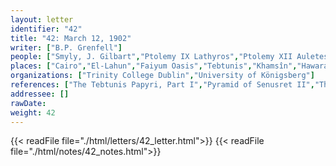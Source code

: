 ```yaml
---
layout: letter
identifier: "42"
title: "42: March 12, 1902"
writer: ["B.P. Grenfell"]
people: ["Smyly, J. Gilbart","Ptolemy IX Lathyros","Ptolemy XII Auletes","Augustus","Petrie, Flinders","Jouguet, Pierre","Mahaffy, John Pentland","Hunt, Arthur Surridge","Grenfell, Bernard Pyne"]
places: ["Cairo","El-Lahun","Faiyum Oasis","Tebtunis","Khamsîn","Hawara","Faiyum","Oxford","Theadelphia","Upper Egypt","Dublin","England"]
organizations: ["Trinity College Dublin","University of Königsberg"]
references: ["The Tebtunis Papyri, Part I","Pyramid of Senusret II","The Flinders Petrie Papyri, Part III"]
addressee: []
rawDate: 
weight: 42
---
```

{{< readFile file="./html/letters/42_letter.html">}}
{{< readFile file="./html/notes/42_notes.html">}}